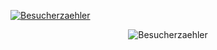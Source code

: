 <a href="http://www.andyhoppe.com/" title="Besucherzaehler"><img src="http://c.andyhoppe.com/1485103563?output=static" style="border:none" alt="Besucherzaehler"></a>

<center>
<img src="http://c.andyhoppe.com/1485103563?output=static" style="border:none" alt="Besucherzaehler">
</center>
